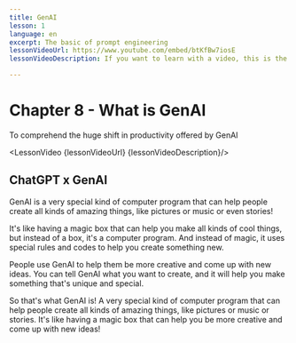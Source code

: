 ```yaml
---
title: GenAI
lesson: 1
language: en
excerpt: The basic of prompt engineering 
lessonVideoUrl: https://www.youtube.com/embed/btKfBw7iosE 
lessonVideoDescription: If you want to learn with a video, this is the way to do it.

---
```


<script>
  import LessonVideo from '$lib/components/atoms/LessonVideo.svelte';   
</script>

# Chapter 8 - What is GenAI

To comprehend the huge shift in productivity offered by GenAI

<LessonVideo {lessonVideoUrl} {lessonVideoDescription}/>

## ChatGPT x GenAI

GenAI is a very special kind of computer program that can help people create all
kinds of amazing things, like pictures or music or even stories!

It's like having a magic box that can help you make all kinds of cool things, but
instead of a box, it's a computer program. And instead of magic, it uses special
rules and codes to help you create something new.

People use GenAI to help them be more creative and come up with new ideas. You
can tell GenAI what you want to create, and it will help you make something that's
unique and special.

So that's what GenAI is! A very special kind of computer program that can help
people create all kinds of amazing things, like pictures or music or stories. It's like
having a magic box that can help you be more creative and come up with new
ideas!
